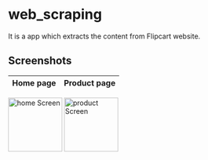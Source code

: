 # web_scraping

It is a app which extracts the content from Flipcart website.

##  Screenshots

Home page                       |    Product page |
:---------------------------------:|:---------------------------------|
 <div float="left">
    <img src="https://imgur.com/KpPASCy.png" alt="home Screen" width="110"/>
    <img src="https://imgur.com/z2plxm2.png" alt="product Screen" width="110"/>
  </div>

